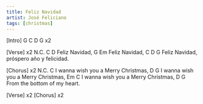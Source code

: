 ```yaml
---
title: Feliz Navidad
artist: José Feliciano
tags: [christmas]
---
```

[Intro] G C D G   x2

[Verse] x2
N.C.       C    D
Feliz Navidad,
           G    Em
Feliz Navidad,
          C            D            G
Feliz Navidad, próspero año y felicidad.

[Chorus] x2
N.C.                 C
 I wanna wish you a Merry Christmas,
D                    G
 I wanna wish you a Merry Christmas,
Em                   C
 I wanna wish you a Merry Christmas,
           D            G
 From the bottom of my heart.

[Verse] x2
[Chorus] x2